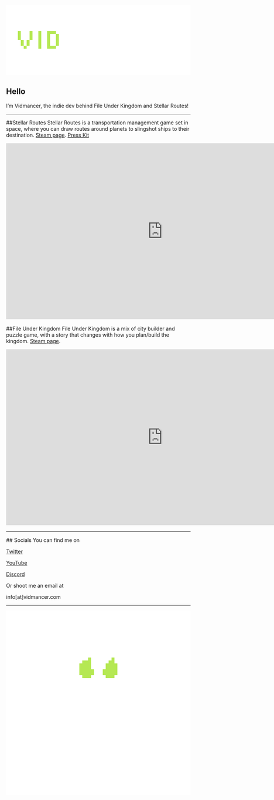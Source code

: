  <p align="center">
 <img src="assets/images/TextLogo3.png" alt="Image description">
 </p>

## Hello
I’m Vidmancer, the indie dev behind File Under Kingdom and Stellar Routes!
<hr>

##Stellar Routes
Stellar Routes is a transportation management game set in space, where you can draw routes around planets to slingshot ships to their destination.
[Steam page](https://store.steampowered.com/app/3948490/Stellar_Routes/). 
[Press Kit](https://impress.games/press-kit/vidmancer/stellar-routes)

<p align="center">
<iframe width="853" height="480" src="https://youtu.be/kLYNrF6ZSUA" title="YouTube video player" frameborder="0" allow="accelerometer; autoplay; clipboard-write; encrypted-media; gyroscope; picture-in-picture" allowfullscreen></iframe>
</p>

##File Under Kingdom
File Under Kingdom is a mix of city builder and puzzle game, with a story that changes with how you plan/build the kingdom. 
[Steam page](https://store.steampowered.com/app/1851120/File_Under_Kingdom/). 

<p align="center">
<iframe width="853" height="480" src="https://www.youtube.com/embed/fAjBmZcs1X4" title="YouTube video player" frameborder="0" allow="accelerometer; autoplay; clipboard-write; encrypted-media; gyroscope; picture-in-picture" allowfullscreen></iframe>
</p>
    
<hr>
## Socials
You can find me on

[Twitter](https://twitter.com/vidmancer)

[YouTube](https://www.youtube.com/channel/UCL1xD-gBE7MswqJX0s-bFpg)

[Discord](https://discord.gg/eBnHH4SKw5)

Or shoot me an email at 

info[at]vidmancer.com
<hr>

<p align="center">
 <img src="assets/images/Draft4.gif" alt="Image description">
 </p>
